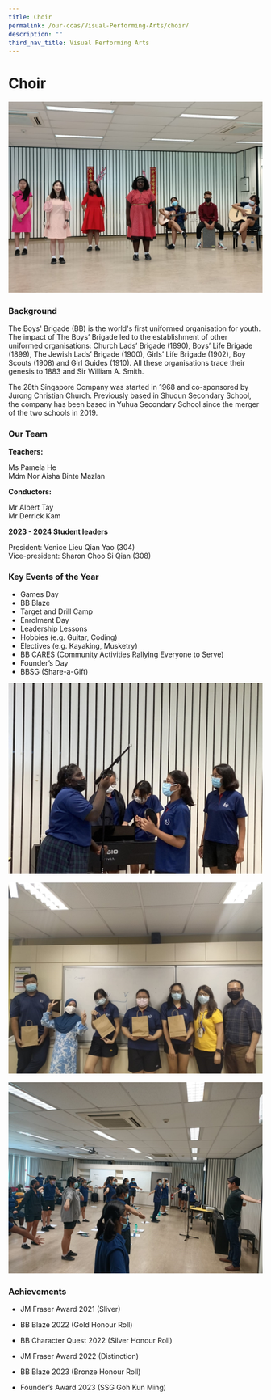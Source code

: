 ```yaml
---
title: Choir
permalink: /our-ccas/Visual-Performing-Arts/choir/
description: ""
third_nav_title: Visual Performing Arts
---
```

# **Choir**

![](/images/c1.jpg)

### Background

The Boys' Brigade (BB) is the world's first uniformed organisation for youth. The impact of The Boys’ Brigade led to the establishment of other uniformed organisations: Church Lads’ Brigade (1890), Boys’ Life Brigade (1899), The Jewish Lads’ Brigade (1900), Girls’ Life Brigade (1902), Boy Scouts (1908) and Girl Guides (1910). All these organisations trace their genesis to 1883 and Sir William A. Smith.

The 28th Singapore Company was started in 1968 and co-sponsored by Jurong Christian Church. Previously based in Shuqun Secondary School, the company has been based in Yuhua Secondary School since the merger of the two schools in 2019.

### Our Team

**Teachers:**

Ms Pamela He   
Mdm Nor Aisha Binte Mazlan

**Conductors:**

Mr Albert Tay   
Mr Derrick Kam

**2023 - 2024 Student leaders**

President: Venice Lieu Qian Yao (304)   
Vice-president: Sharon Choo Si Qian (308) 

### Key Events of the Year

* Games Day
* BB Blaze
* Target and Drill Camp
* Enrolment Day
* Leadership Lessons 
* Hobbies (e.g. Guitar, Coding)
* Electives (e.g. Kayaking, Musketry)
* BB CARES (Community Activities Rallying     Everyone to Serve)
* Founder’s Day
* BBSG (Share-a-Gift)

![](/images/c2.jpg)

![](/images/c3.jpg)

![](/images/c5.jpg)

### Achievements

* JM Fraser Award 2021 (Sliver)

* BB Blaze 2022 (Gold Honour Roll)

* BB Character Quest 2022 (Silver Honour Roll)

* JM Fraser Award 2022 (Distinction)

* BB Blaze 2023 (Bronze Honour Roll)

* Founder’s Award 2023 (SSG Goh Kun Ming)

